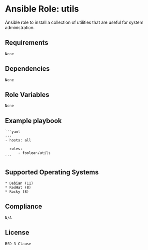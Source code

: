 # Ansible Role: utils

Ansible role to install a collection of utilities that are useful for system
administration.


## Requirements

    None


## Dependencies

    None


## Role Variables

    None


## Example playbook

    ```yaml
    ---
    - hosts: all

      roles:
          - foolean/utils
    ```


## Supported Operating Systems

    * Debian (11)
    * RedHat (8)
    * Rocky (8)


## Compliance

    N/A


## License

    BSD-3-Clause

